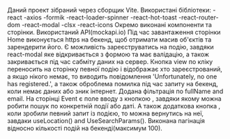 Даний проект зібраний через сборщик Vite.
Використані бібліотеки:
-react
-axios
-formik
-react-loader-spinner
-react-hot-toast
-react-router-dom
-react-modal
-clsx
-react-icons
Окремо виконані компоненти та сторінки.
Використаний API(mockapi.io)
Під час завантаження сторінки Home виконується https на бекенд, щоб отримати масив об'єктів та зарендерити його.
Є можливість зареєструватись на подію, завдяки react-modal яке відкривається з формою та має валідацію, а також закривається під час сабміту даних на сервер.
Кнопка view по кліку переносить на сторінку певної подію і відображає хто зареєстрований, а якщо нікого немає, то виводить повідомлення 'Unfortunately, no one has registered.', а також оброблема помилка під час запиту на бекенд, коли немає даних або зник інтернет. Додана фільтрація по fullName and email.
На сторінці Event є поле вводу з кнопкою , завдяки якому можна робити пошук по конкретній події або даті. А також додаткова кнопка , коли зробили певний запит із подією, то можна вернутись на неї, завдаки useLocation() and UseSearchParams().
Виконана пагінація відносно кількості подій на бекенді(максимум 100).
